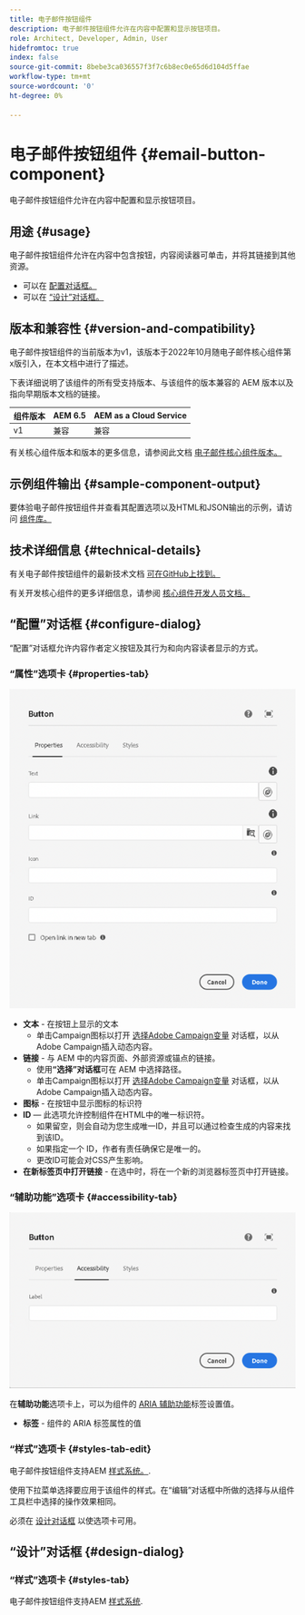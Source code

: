 ```yaml
---
title: 电子邮件按钮组件
description: 电子邮件按钮组件允许在内容中配置和显示按钮项目。
role: Architect, Developer, Admin, User
hidefromtoc: true
index: false
source-git-commit: 8bebe3ca036557f3f7c6b8ec0e65d6d104d5ffae
workflow-type: tm+mt
source-wordcount: '0'
ht-degree: 0%

---
```



# 电子邮件按钮组件 {#email-button-component}

电子邮件按钮组件允许在内容中配置和显示按钮项目。

## 用途 {#usage}

电子邮件按钮组件允许在内容中包含按钮，内容阅读器可单击，并将其链接到其他资源。

* 可以在 [配置对话框。](#configure-dialog)
* 可以在 [“设计”对话框。](#design-dialog)

## 版本和兼容性 {#version-and-compatibility}

电子邮件按钮组件的当前版本为v1，该版本于2022年10月随电子邮件核心组件第x版引入，在本文档中进行了描述。

下表详细说明了该组件的所有受支持版本、与该组件的版本兼容的 AEM 版本以及指向早期版本文档的链接。

| 组件版本 | AEM 6.5 | AEM as a Cloud Service |
|---|---|---|
| v1 | 兼容 | 兼容 |

有关核心组件版本和版本的更多信息，请参阅此文档 [电子邮件核心组件版本。](/help/email/versions.md)

## 示例组件输出 {#sample-component-output}

要体验电子邮件按钮组件并查看其配置选项以及HTML和JSON输出的示例，请访问 [组件库。](https://adobe.com/go/aem_cmp_library_email_button)

## 技术详细信息 {#technical-details}

有关电子邮件按钮组件的最新技术文档 [可在GitHub上找到。](https://adobe.com/go/aem_cmp_tech_email_button_v1)

有关开发核心组件的更多详细信息，请参阅 [核心组件开发人员文档。](/help/developing/overview.md)

## “配置”对话框 {#configure-dialog}

“配置”对话框允许内容作者定义按钮及其行为和向内容读者显示的方式。

### “属性”选项卡 {#properties-tab}

![按钮组件“编辑”对话框的“属性”选项卡](/help/email/assets/email-button-edit-properties.png)

* **文本** - 在按钮上显示的文本
   * 单击Campaign图标以打开 [选择Adobe Campaign变量](/help/email/campaign-variables.md) 对话框，以从Adobe Campaign插入动态内容。
* **链接** - 与 AEM 中的内容页面、外部资源或锚点的链接。
   * 使用&#x200B;**“选择”对话框**&#x200B;可在 AEM 中选择路径。
   * 单击Campaign图标以打开 [选择Adobe Campaign变量](/help/email/campaign-variables.md) 对话框，以从Adobe Campaign插入动态内容。
* **图标** - 在按钮中显示图标的标识符
* **ID**  — 此选项允许控制组件在HTML中的唯一标识符。
   * 如果留空，则会自动为您生成唯一ID，并且可以通过检查生成的内容来找到该ID。
   * 如果指定一个 ID，作者有责任确保它是唯一的。
   * 更改ID可能会对CSS产生影响。
* **在新标签页中打开链接** - 在选中时，将在一个新的浏览器标签页中打开链接。

### “辅助功能”选项卡 {#accessibility-tab}

![按钮组件“编辑”对话框的“辅助功能”选项卡](/help/email/assets/email-button-edit-accessibility.png)

在&#x200B;**辅助功能**&#x200B;选项卡上，可以为组件的 [ARIA 辅助功能](https://www.w3.org/WAI/standards-guidelines/aria/)标签设置值。

* **标签** - 组件的 ARIA 标签属性的值

### “样式”选项卡 {#styles-tab-edit}

电子邮件按钮组件支持AEM [样式系统。](/help/get-started/authoring.md#component-styling).

使用下拉菜单选择要应用于该组件的样式。在“编辑”对话框中所做的选择与从组件工具栏中选择的操作效果相同。

必须在 [设计对话框](#design-dialog) 以使选项卡可用。

## “设计”对话框 {#design-dialog}

### “样式”选项卡 {#styles-tab}

电子邮件按钮组件支持AEM [样式系统](/help/get-started/authoring.md#component-styling).

